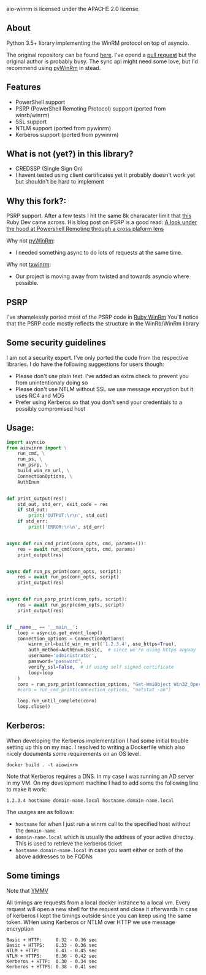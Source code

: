 aio-winrm is licensed under the APACHE 2.0 license.

## About

Python 3.5+ library implementing the WinRM protocol on top of asyncio.

The original repository can be found [here](https://github.com/cournape/aio-winrm).
I've opend a [pull request](https://github.com/cournape/aio-winrm/pull/2) but the original author is probably busy.
The sync api might need some love, but I'd recommend using [pyWinRm](https://github.com/diyan/pywinrm) in stead.


## Features

 - PowerShell support
 - PSRP (PowerShell Remoting Protocol) support (ported from winrb/winrm)
 - SSL support
 - NTLM support (ported from pywinrm)
 - Kerberos support (ported from pywinrm)
 

## What is not (yet?) in this library?

 - CREDSSP (Single Sign On)
 - I havent tested using client certificates yet it probably doesn't work yet but shouldn't be hard to implement


## Why this fork?:

PSRP support. After a few tests I hit the same 8k characater limit that [this](http://www.hurryupandwait.io/about/) Ruby Dev came across.
His blog post on PSRP is a good read: [A look under the hood at Powershell Remoting through a cross plaform lens](http://www.hurryupandwait.io/blog/a-look-under-the-hood-at-powershell-remoting-through-a-ruby-cross-plaform-lens)

Why not [pyWinRm](https://github.com/diyan/pywinrm):

- I needed something async to do lots of requests at the same time.

Why not [txwinrm](https://github.com/zenoss/txwinrm):

- Our project is moving away from twisted and towards asyncio where possible.


## PSRP

I've shamelessly ported most of the PSRP code in [Ruby WinRm](https://github.com/WinRb/WinRM)
You'll notice that the PSRP code mostly reflects the structure in the WinRb/WinRm library


## Some security guidelines

I am not a security expert. I've only ported the code from the respective libraries.
I do have the following suggestions for users though:

 - Please don't use plain text. I've added an extra check to prevent you from unintentionaly doing so
 - Please don't use NTLM without SSL we use message encryption but it uses RC4 and MD5
 - Prefer using Kerberos so that you don't send your credentials to a possibly compromised host

## Usage:

```python
import asyncio
from aiowinrm import \
    run_cmd, \
    run_ps, \
    run_psrp, \
    build_win_rm_url, \
    ConnectionOptions, \
    AuthEnum


def print_output(res):
    std_out, std_err, exit_code = res
    if std_out:
        print('OUTPUT:\r\n', std_out)
    if std_err:
        print('ERROR:\r\n', std_err)


async def run_cmd_print(conn_opts, cmd, params=()):
    res = await run_cmd(conn_opts, cmd, params)
    print_output(res)


async def run_ps_print(conn_opts, script):
    res = await run_ps(conn_opts, script)
    print_output(res)


async def run_psrp_print(conn_opts, script):
    res = await run_psrp(conn_opts, script)
    print_output(res)


if __name__ == '__main__':
    loop = asyncio.get_event_loop()
    connection_options = ConnectionOptions(
        winrm_url=build_win_rm_url('1.2.3.4', use_https=True),
        auth_method=AuthEnum.Basic,  # since we're using https anyway
        username='administrator',
        password='password',
        verify_ssl=False,  # if using self signed certificate
        loop=loop
    )
    coro = run_psrp_print(connection_options, "Get-WmiObject Win32_OperatingSystem")
    #coro = run_cmd_print(connection_options, "netstat -an")

    loop.run_until_complete(coro)
    loop.close()
```

## Kerberos:

When developing the Kerberos implementation I had some initial trouble setting up this on my mac.
I resolved to writing a Dockerfile which also nicely documents some requirements on an OS level.

```
docker build . -t aiowinrm
```

Note that Kerberos requires a DNS. In my case I was running an AD server in my VM.
On my development machine I had to add some the following line to make it work:

```
1.2.3.4 hostname domain-name.local hostname.domain-name.local
```

The usages are as follows:

 - `hostname` for when I just run a winrm call to the specified host without the `domain-name`
 - `domain-name.local` which is usually the address of your active directoy. This is used to retrieve the kerberos ticket
 - `hostname.domain-name.local` in case you want either or both of the above addresses to be FQDNs


## Some timings

Note that [YMMV](https://www.urbandictionary.com/define.php?term=ymmv)


All timings are requests from a local docker instance to a local vm.
Every request will open a new shell for the request and close it afterwards
In case of kerberos I kept the timings outside since you can keep using the same token.
WHen using Kerberos or NTLM over HTTP we use message encryption

```
Basic + HTTP:     0.32 - 0.36 sec
Basic + HTTPS:    0.33 - 0.36 sec
NTLM + HTTP:      0.41 - 0.45 sec
NTLM + HTTPS:     0.36 - 0.42 sec
Kerberos + HTTP:  0.30 - 0.34 sec
Kerberos + HTTPS: 0.38 - 0.41 sec
```